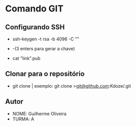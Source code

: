 # Comando GIT

## Configurando SSH


- ssh-keygen -t rsa -b 4096 -C "<Email github>"

- -(3 enters para gerar a chave)

- cat "link".pub

## Clonar para o repositório

- git clone <path> | exemplo: git clone >git@github.com:Kdoze/.git

## Autor

- NOME: Guilherme Oliveira
- TURMA: A

